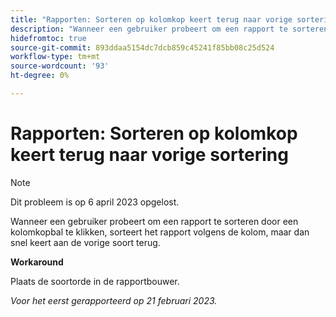 ```yaml
---
title: "Rapporten: Sorteren op kolomkop keert terug naar vorige sortering"
description: "Wanneer een gebruiker probeert om een rapport te sorteren door een kolomkopbal te klikken, sorteert het rapport volgens de kolom, maar keert dan snel aan de vorige soort terug."
hidefromtoc: true
source-git-commit: 893ddaa5154dc7dcb859c45241f85bb08c25d524
workflow-type: tm+mt
source-wordcount: '93'
ht-degree: 0%

---
```



# Rapporten: Sorteren op kolomkop keert terug naar vorige sortering

>[!NOTE]
>
>Dit probleem is op 6 april 2023 opgelost.

Wanneer een gebruiker probeert om een rapport te sorteren door een kolomkopbal te klikken, sorteert het rapport volgens de kolom, maar dan snel keert aan de vorige soort terug.

**Workaround**

Plaats de soortorde in de rapportbouwer.

_Voor het eerst gerapporteerd op 21 februari 2023._

